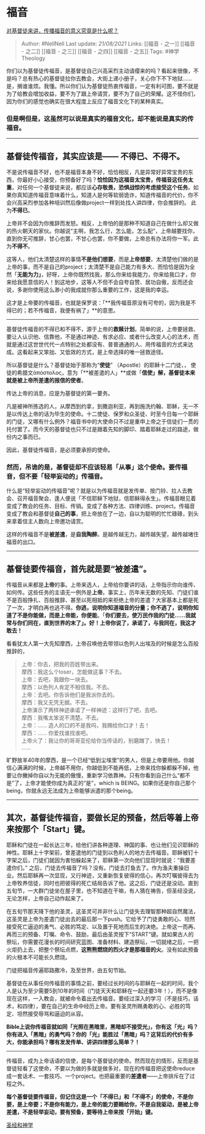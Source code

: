 # 福音
[对基督徒来讲，传播福音的意义究竟是什么呢？](https://www.zhihu.com/question/263977309/answer/632349355)

> Author: #NellNell 
Last update: *21/08/2021* 
Links: [[福音 - 之一]] [[福音 - 之二]] [[福音 - 之三]] [[福音 - 之四]] [[福音 - 之五]]
Tags: #神学Theology 

你们以为基督徒传福音，是基督徒自己兴高采烈主动请缨来的吗？看起来很像，不是吗？总有热心的基督徒拉你去教会，大街上递小册子，关心你下不下地狱……是，搁谁谁烦。我懂。所以你们认为基督徒热衷传福音，一定有利可图，要不就是为了给教会增加收益，要不为了跟上帝请赏，要不为了自己的荣耀。这不怪你们，因为你们的感觉也确实在很大程度上反应了福音文化下的某种真实。

### 但是啊但是，这虽然可以说是真实的福音文化，却不能说是真实的传福音。

---

## 基督徒传福音，其实应该是—— 不得已、不得不。

不是说传福音不好，也不是福音本身不好，恰恰相反，凡是异常好异常宝贵的东西，你最好小心接受，你预备好了吗？**恰恰因为这福音太宝贵，传福音这任务太重**，对任何一个基督徒来说，都应该**心存敬畏，恐惧战惊的考虑接受这个任务**。如果你真知道传福音意味着什么，知道人是何等软弱诡诈，知道传福音的代价，你不会兴高采烈参加各种培训然后像做project一样到处找人讲四律，你会推辞的。 此为**不得已**。

上帝并不会因为你推辞而发怒。相反，上帝怕的是那种不知道自己在做什么却又做的热火朝天的家伙。你越说“主啊，我怎么行，怎么能，怎么配”，上帝越要找你，直到你无可推辞，甘心也罢，不甘心也罢，你不要做，上帝总有办法将你一军。此为**不得不**。

这等人，他们太清楚这样的事情**不是他们想要**，而是**上帝想要**，太清楚他们做的是上帝的事，而不是自己的project；太清楚不是自己能力有多大、而恰恰是因为全然「**无能为力」**，好呀，上帝你既然找我，那么你来给我能力，你来给我口才，你来给我愿意信的人！到这地步，这等人不但不会自夸自赞、居功自傲，反而还会说，多谢你使用这么渺小的我成就你那么重要的工作，这是我的幸运。

这才是上帝要的传福音，也就是保罗说：「**我传福音原没有可夸的，因为我是不得已的；若不传福音，我便有祸了」**的意思。

---

  

基督徒传福音的不得已和不得不，源于上帝的**救赎计划**。简单的说，上帝要拯救、要让人认识他、信靠他，不是通过神迹、有求必应、或者什么改变人心的法术，而就是通过这世世代代一点特别之处都没有、普普通通的人、用传福音的方式来达成。这看起来又笨拙、又低效的方式，是上帝选择的唯一拯救途径。

所以基督徒是什么？基督徒始于那称为“**使徒**” （Apostle）的耶稣十二门徒，， 使徒的希腊文ἀπόστολος，意为「**被差遣的人」**或做「**信使」**解，基督徒本来就是**被上帝所差遣的报信的使者**。

传达上帝的消息，应是为基督徒的第一要务。

凡是被神所拣选的人，从摩西到约拿，到撒迦利亚，再到施洗约翰、耶稣，无一不是以传达上帝的话为毕生的使命。十二使徒、保罗和众圣徒、时至今日每一个耶稣的门徒，又哪有什么例外？福音书中的大使命只不过是重申上帝之于信徒们一贯的托付罢了。而今天的基督徒也只不过是跟着先知的脚印、踏着耶稣走过的路途，做份内之事而已。

因此，基督徒传福音，是必须要承担的使命。

### **然而，吊诡的是，基督徒却不应该轻易「从事」这个使命。要传福音，但不要「轻举妄动的」传福音。**

什么是“轻举妄动的传福音”呢？就是以为传福音就是发传单、按门铃、拉人去教会、召开福音聚会、逢人便说「不信耶稣下地狱，信耶稣得永生」。传福音眼见着变成了教会的任务、目标、传销。变成了各种方法、四律训练、project。传福音变成了教会和基督徒**自己的事**，把上帝放在了一边，自以为聪明的忙忙碌碌，到头来拿着信主人数向上帝邀功请赏。

这样的传福音不是**被差遣**，是**自我陶醉**。是越传越无力，越传越失望，越传越堵住福音的出口。

---

## 基督徒要传福音，首先就是要“被差遣”。

传福音从来都是**上帝**的事。上帝来选人，上帝给你要讲的话，上帝指示你向谁传、如何传。这些任务的主语无一例外是**上帝**。事实上，历年来无数的先知、门徒们谁不是百般挣扎、百般推辞、甚至以死相抵的来拒绝上帝的差遣？大家基本上都是死了一次，才明白再也逃不得。**你逃，说明你知道福音的分量；你不逃了，说明你知道了不是你能做，而是上帝能，你便能**。「**你们要去，使万民作我的门徒……我就常与你们同在，直到世界的末了」。好！上帝你说了，承诺了，与我同在，我这才敢去！**

看看犹太人第一大先知摩西，上帝召唤他去带领以色列人出埃及的时候是怎么百般推辞的，

> 上帝：你去，把我的百姓带出来。  
> 摩西：我这么个loser，怎能做这事？不去。  
> 上帝：去吧，我跟你一块去。  
> 摩西：以色列人肯定不相信我。不去。  
> 上帝：去吧。你告诉他们是我派你去的。  
> 摩西：我又无凭无据。不去。  
> 上帝演示了两样神迹承诺了一样神迹：这样行了吧，去吧。  
> 摩西：我嘴太笨说不清楚。不去。  
> 上帝：…… 造人的口的不是我吗，我赐给你口才！去！  
> 摩西：…… 你爱找谁找谁吧。  
> 上帝火了：我让你的哥哥亚伦给你当传话的，别磨蹭了，快去！  
> ……

旷野放羊40年的摩西，是一个已经“低到尘埃里”的男人，但是上帝要用他。你越信心满满的时候，上帝越不用你，你越低到不能再低，上帝来找你躲都躲不掉，他要让你撇掉你自以为无能的傲慢，重新学习依靠神。只有你看到自己什么“都不是”了，上帝才能使你成为真正的“是”，which is BEING。如果你还是你自己那个being，你就永远无法成为上帝能够派遣的那个being。

---

## 其次，基督徒传福音，要做长足的预备，然后等着上帝来按那个「Start」键。

耶稣和门徒在一起长达三年，给他们讲各种道理、神国的事、也让他们见识耶稣的神性。耶稣上十字架前，曾差遣他的门徒到以色利人的地方去传福音。耶稣被钉十字架之后，门徒们就因为害怕躲起来了，耶稣第一次向他们显现时就说：“我要差遣你们。” 之后，门徒去传福音了吗？没有。门徒去打鱼去了。作为渔夫重操旧业。然后耶稣再一次显现，又行神迹，又重新恢复彼得的信心，再次叮嘱彼得去为上帝牧养信徒，同时也把彼得的死亡结局告诉了他。这之后，门徒还是没动。直到五旬节，一大群门徒坐在屋子里，也不知道在干嘛，有人猜在祷告，但圣经没说，无论怎样，上帝自己动作起来了。

在五旬节那天降下他的圣灵，这圣灵可并非什么让门徒失去理智那种超自然魔法，这圣灵是上帝为差遣门徒出去的最后那一下push。它给予了门徒勇敢的心、坦然接受死亡逼迫的勇气、必胜的笃定、以及置于死地而后生的决绝。上帝这一而再、再而三的预备、叮嘱、命令、鼓励，最后由圣灵按下“START”键。就如果古人的祭坛，你需要花漫长的时间研究蓝图、准备材料、建造祭坛，一切就绪之后，一把火炬扔上去，把整个祭坛点燃，**这熊熊燃烧的烈火才是那福音的火**。没有如此预备的火根本不可能长久燃烧。

门徒把福音传遍耶路撒冷，及至世界，由五旬节始。

基督徒在从事任何传福音的事情之前，要经过长时间的与耶稣在一起的时间，我个人是认为至少需要5到10年的时间（门徒天天和耶稣在一起还要3年！），而不是像现在这样，一入教会，就被命令着出去传福音。要经过深入的学习（不是技巧，话术，和四律），要在自己的生命中经历上帝。要有圣灵所赐勇敢的心、必胜的笃定、坦然接受辱骂和逼迫的从容。

**Bible上说你传福音就如同「光照在黑暗里，黑暗却不接受光」，你有这「光」吗？你有进入「黑暗」的勇气吗？你的「光」能胜过「黑暗」吗？这背后的代价有多大，你能承担吗？哪有发发传单、讲讲四律那么简单？！**

---

传福音，成为上帝话语的信使，是每个基督徒的使命。然而现在的情形，反而是基督徒轻看了这使命，不要以为做的多就是做多对，现在的传福音把这使命reduce成一套话术、一套技巧、一个project。也把最重要的**差遣者**——上帝排斥在了过程之外。

**每个基督徒要传福音，但记住这是一个「不得已」和「不得不」的使命，不是你要，是上帝要；不是你有能力，是上帝的能力要赐给你，不是自我驱动，是被上帝差遣，不是轻举妄动，要有预备，要等待上帝来按「开始」键。**

[圣经和神学](https://www.zhihu.com/collection/313814574)